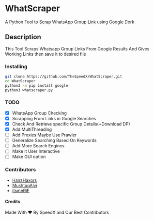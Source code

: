 # WhatScraper

A Python Tool to Scrap WhatsApp Group Link using Google Dork

## Description

This Tool Scraps Whatsapp Group Links From Google Results And Gives Working Links then save it to desired file

### Installing

```bash
git clone https://github.com/TheSpeedX/WhatScraper.git
cd WhatScraper
python3 -m pip install google
python3 whatscraper.py
```

### TODO

- [x] WhatsApp Group Checking  
- [x] Scrapping From Links in Google Searches  
- [x] Check And Retrieve specific Group Details(+Download DP)  
- [x] Add MultiThreading  
- [ ] Add Proxies Maybe Use Prawler  
- [ ] Generalize Searching Based On Keywords  
- [ ] Add More Search Engines  
- [ ] Make it User Interactive  
- [ ] Make GUI option  

### Contributors

- [HanzHaxors](https://github.com/HanzHaxors)
- [MushtaqAlvi](https://github.com/MushtaqAlvi)
- [itsmeRiF](https://github.com/itsmerif)

#### Credits

Made With ❤ By SpeedX and Our Best Contributors
